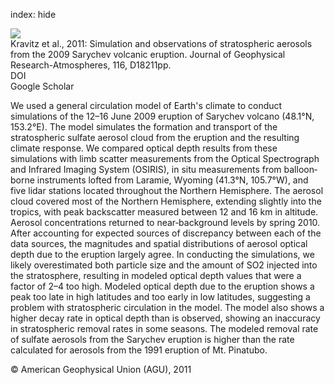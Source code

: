 index: hide

<div class="Citation">
    <div class="Citation-thumb CitationThumb-linked"  data-href="https://doi.org/10.1029/2010jd015501">
      <img src="https://static.claimspace.cloud/climate-study-static/refs/thumbs/8/Kravitz_et_al_2011-thumb.png" />
    </div>

  <div class="Citation-body">
    <div class="Citation-text">Kravitz et al., 2011: Simulation and observations of stratospheric aerosols from the 2009 Sarychev volcanic eruption. <span class="Article-journal">Journal of Geophysical Research-Atmospheres, </span><span class="Article-volume">116, </span>D18211pp.</div>
    <div class="Citation-links">
      <div class="CitationLink" data-href="https://doi.org/10.1029/2010jd015501">
        <div class="CitationLink-icon CitationLink-Doi"></div>
        <div class="CitationLink-text">DOI</div>
      </div>
      <div class="CitationLink" data-href="https://scholar.google.com/scholar?q=10.1029/2010jd015501">
        <div class="CitationLink-icon CitationLink-Scholar"></div>
        <div class="CitationLink-text">Google Scholar</div>
      </div>
    </div>
  </div>
</div>

We used a general circulation model of Earth's climate to conduct simulations of the 12–16 June 2009 eruption of Sarychev volcano (48.1°N, 153.2°E). The model simulates the formation and transport of the stratospheric sulfate aerosol cloud from the eruption and the resulting climate response. We compared optical depth results from these simulations with limb scatter measurements from the Optical Spectrograph and Infrared Imaging System (OSIRIS), in situ measurements from balloon‐borne instruments lofted from Laramie, Wyoming (41.3°N, 105.7°W), and five lidar stations located throughout the Northern Hemisphere. The aerosol cloud covered most of the Northern Hemisphere, extending slightly into the tropics, with peak backscatter measured between 12 and 16 km in altitude. Aerosol concentrations returned to near‐background levels by spring 2010. After accounting for expected sources of discrepancy between each of the data sources, the magnitudes and spatial distributions of aerosol optical depth due to the eruption largely agree. In conducting the simulations, we likely overestimated both particle size and the amount of SO2 injected into the stratosphere, resulting in modeled optical depth values that were a factor of 2–4 too high. Modeled optical depth due to the eruption shows a peak too late in high latitudes and too early in low latitudes, suggesting a problem with stratospheric circulation in the model. The model also shows a higher decay rate in optical depth than is observed, showing an inaccuracy in stratospheric removal rates in some seasons. The modeled removal rate of sulfate aerosols from the Sarychev eruption is higher than the rate calculated for aerosols from the 1991 eruption of Mt. Pinatubo.

<div class="Citation-copy">
&copy; American Geophysical Union (AGU), 2011
</div>